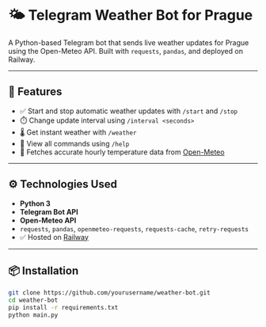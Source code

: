 # 🌤️ Telegram Weather Bot for Prague

A Python-based Telegram bot that sends live weather updates for Prague using the Open-Meteo API. Built with `requests`, `pandas`, and deployed on Railway.

---

## 🚀 Features

- ✅ Start and stop automatic weather updates with `/start` and `/stop`
- ⏱️ Change update interval using `/interval <seconds>`
- 🌡️ Get instant weather with `/weather`
- 📘 View all commands using `/help`
- 🧠 Fetches accurate hourly temperature data from [Open-Meteo](https://open-meteo.com/)

---

## ⚙️ Technologies Used

- **Python 3**
- **Telegram Bot API**
- **Open-Meteo API**
- `requests`, `pandas`, `openmeteo-requests`, `requests-cache`, `retry-requests`
- ✅ Hosted on [Railway](https://railway.app)

---

## 📦 Installation

```bash
git clone https://github.com/yourusername/weather-bot.git
cd weather-bot
pip install -r requirements.txt
python main.py
